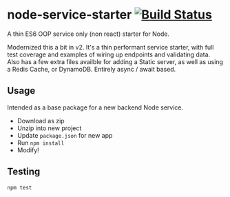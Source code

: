 # node-service-starter [![Build Status](https://travis-ci.org/anyuzer/node-service-starter.svg?branch=master)](https://travis-ci.org/anyuzer/node-service-starter)
A thin ES6 OOP service only (non react) starter for Node.

Modernized this a bit in v2. It's a thin performant service starter, with full test coverage and examples of wiring up endpoints and validating data. Also has a few extra files availble for adding a Static server, as well as using a Redis Cache, or DynamoDB. Entirely async / await based.


## Usage
Intended as a base package for a new backend Node service.
* Download as zip
* Unzip into new project
* Update `package.json` for new app
* Run `npm install`
* Modify!

## Testing
`npm test`